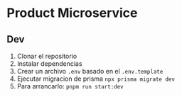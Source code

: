 # Product Microservice


## Dev 
1. Clonar el repositorio
2. Instalar dependencias
3. Crear un archivo `.env` basado en el `.env.template`
4. Ejecutar migracion de prisma `npx prisma migrate dev`
5. Para arrancarlo: `pnpm run start:dev`
